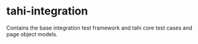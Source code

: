# tahi-integration
Contains the base integration test framework and tahi core test cases and page object models. 
